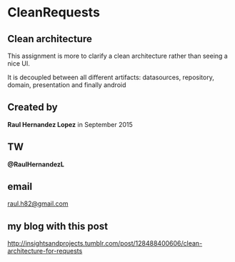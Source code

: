 # CleanRequests
Clean architecture
-----------------
This assignment is more to clarify a clean architecture
rather than seeing a nice UI.

It is decoupled between all different artifacts:
datasources, repository, domain,  presentation
and finally android

Created by
----------
**Raul Hernandez Lopez**
in September 2015

TW
--
**@RaulHernandezL**

email
-----
raul.h82@gmail.com

my blog with this post
----------------------
http://insightsandprojects.tumblr.com/post/128488400606/clean-architecture-for-requests
